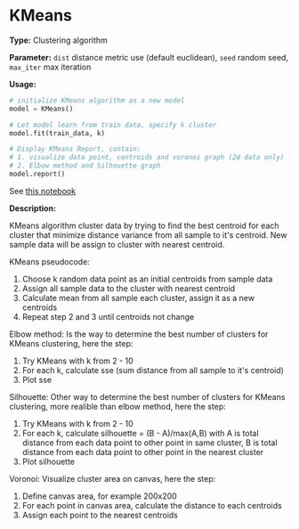 # KMeans

**Type:** Clustering algorithm

**Parameter:** `dist` distance metric use (default euclidean), `seed` random seed, `max_iter` max iteration

**Usage:**
```python
# initialize KMeans algorithm as a new model
model = KMeans()

# Let model learn from train data, specify k cluster
model.fit(train_data, k)

# Display KMeans Report, contain:
# 1. visualize data point, centroids and voronoi graph (2d data only) --> from best k according to Silhouette
# 2. Elbow method and Silhouette graph
model.report()
```
See [this notebook](../../notebook/KMeans_example.ipynb)

**Description:**

KMeans algorithm cluster data by trying to find the best centroid for each cluster that minimize distance variance from all sample to it's centroid. New sample data will be assign to cluster with nearest centroid.

KMeans pseudocode:
1. Choose k random data point as an initial centroids from sample data
2. Assign all sample data to the cluster with nearest centroid
3. Calculate mean from all sample each cluster, assign it as a new centroids
4. Repeat step 2 and 3 until centroids not change

Elbow method: 
Is the way to determine the best number of clusters for KMeans clustering, here the step:
1. Try KMeans with k from 2 - 10
2. For each k, calculate sse (sum distance from all sample to it's centroid)
3. Plot sse

Silhouette: 
Other way to determine the best number of clusters for KMeans clustering, more realible than elbow method, here the step:
1. Try KMeans with k from 2 - 10
2. For each k, calculate silhouette = (B - A)/max(A,B) with A is total distance from each data point to other point in same cluster, B is total distance from each data point to other point in the nearest cluster
3. Plot silhouette 

Voronoi:
Visualize cluster area on canvas, here the step:
1. Define canvas area, for example 200x200
2. For each point in canvas area, calculate the distance to each centroids
3. Assign each point to the nearest centroids